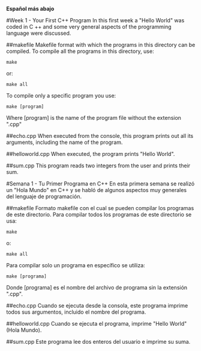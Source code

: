 **Español más abajo**

#Week 1 - Your First C++ Program
In this first week a "Hello World" was coded in C ++ and some very general aspects of the programming language were discussed.

##makefile
Makefile format with which the programs in this directory can be compiled. To compile all the programs in this directory, use:

```
make
```

or:

```
make all
```

To compile only a specific program you use:

```
make [program]
```

Where [program] is the name of the program file without the extension ".cpp"

##echo.cpp
When executed from the console, this program prints out all its arguments, including the name of the program.

##helloworld.cpp
When executed, the program prints "Hello World".

##sum.cpp
This program reads two integers from the user and prints their sum.

#Semana 1 - Tu Primer Programa en C++
En esta primera semana se realizó un "Hola Mundo" en C++ y se habló de algunos aspectos muy generales del lenguaje de programación.

##makefile
Formato makefile con el cual se pueden compilar los programas de este directorio. Para compilar todos los programas de este directorio se usa:

```
make
```

o:

```
make all
```

Para compilar solo un programa en específico se utiliza:

```
make [programa]
```

Donde [programa] es el nombre del archivo de programa sin la extensión ".cpp".

##echo.cpp
Cuando se ejecuta desde la consola, este programa imprime todos sus argumentos, incluido el nombre del programa.

##helloworld.cpp
Cuando se ejecuta el programa, imprime "Hello World" (Hola Mundo).

##sum.cpp
Este programa lee dos enteros del usuario e imprime su suma.